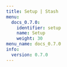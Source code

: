 ```yaml
---
title: Setup | Stash
menu:
  docs_0.7.0:
    identifier: setup
    name: Setup
    weight: 30
menu_name: docs_0.7.0
info:
  version: 0.7.0
---
```


